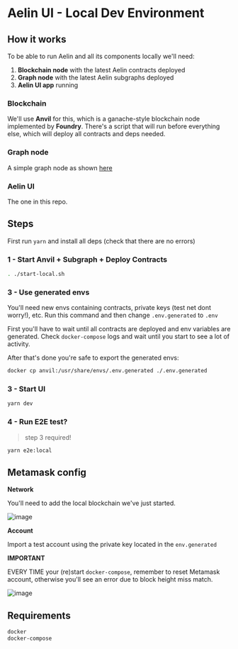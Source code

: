 # Aelin UI - Local Dev Environment

## How it works

To be able to run Aelin and all its components locally we'll need:

1. **Blockchain node** with the latest Aelin contracts deployed
2. **Graph node** with the latest Aelin subgraphs deployed
3. **Aelin UI app** running

### Blockchain

We'll use **Anvil** for this, which is a ganache-style blockchain node implemented by **Foundry**. There's a script that will run before everything else, which will deploy all contracts and deps needed.

### Graph node

A simple graph node as shown [here](https://thegraph.academy/developers/local-development/)

### Aelin UI

The one in this repo.

## Steps

First run `yarn` and install all deps (check that there are no errors)

### 1 - Start Anvil + Subgraph + Deploy Contracts

```sh
. ./start-local.sh
```

### 3 - Use generated envs

You'll need new envs containing contracts, private keys (test net dont worry!), etc.
Run this command and then change `.env.generated` to `.env`

First you'll have to wait until all contracts are deployed and env variables are generated. Check `docker-compose` logs and wait until you start to see a lot of activity.

After that's done you're safe to export the generated envs:

```sh
docker cp anvil:/usr/share/envs/.env.generated ./.env.generated
```

### 3 - Start UI

```sh
yarn dev
```

### 4 - Run E2E test?

> step 3 required!

```sh
yarn e2e:local
```

## Metamask config

**Network**

You'll need to add the local blockchain we've just started.

![image](https://user-images.githubusercontent.com/99757679/217300010-2c434eab-b803-47b9-ad99-fed875a45223.png)

**Account**

Import a test account using the private key located in the `env.generated`

**IMPORTANT**

EVERY TIME your (re)start `docker-compose`, remember to reset Metamask account, otherwise you'll see an error due to block height miss match.

![image](https://user-images.githubusercontent.com/99757679/217300243-1ef40d2d-72e7-4a1e-b113-716625dbb0cd.png)

## Requirements

```sh
docker
docker-compose
```
